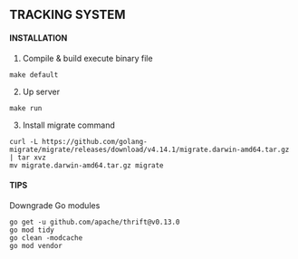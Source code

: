 ## TRACKING SYSTEM
#### INSTALLATION

1. Compile & build execute binary file
```
make default
```
2. Up server
```
make run
```
3. Install migrate command
```
curl -L https://github.com/golang-migrate/migrate/releases/download/v4.14.1/migrate.darwin-amd64.tar.gz | tar xvz
mv migrate.darwin-amd64.tar.gz migrate
```
#### TIPS

Downgrade Go modules
```
go get -u github.com/apache/thrift@v0.13.0
go mod tidy
go clean -modcache
go mod vendor
```


